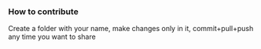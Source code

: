 ### How to contribute
Create a folder with your name, make changes only in it, commit+pull+push any time you want to share
